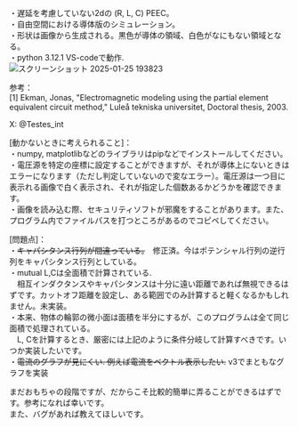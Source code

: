 ・遅延を考慮していない2dの (R, L, C) PEEC。  
・自由空間における導体版のシミュレーション。  
・形状は画像から生成される。黒色が導体の領域、白色がなにもない領域となる。  
・python 3.12.1 VS-codeで動作.  
![スクリーンショット 2025-01-25 193823](https://github.com/user-attachments/assets/5fab39e5-517c-4194-b617-0dfdebddf74d)

  
参考：  
[1] Ekman, Jonas, "Electromagnetic modeling using the partial element equivalent circuit method," Luleå tekniska universitet,  Doctoral thesis, 2003.  
  
X: @Testes_int  
  
[動かないときに考えられること]：  
・numpy, matplotlibなどのライブラリはpipなどでインストールしてください。  
・電圧源を特定の座標に設定することができますが、それが導体上にないときはエラーになります（ただし判定していないので変なエラー）。電圧源は一つ目に表示れる画像で白く表示され、それが指定した個数あるかどうかを確認できます。  
・画像を読み込む際、セキュリティソフトが邪魔をすることがあります。また、プログラム内でファイルパスを打つところがあるのでコピペしてください。  
  
[問題点]：  
・~~キャパシタンス行列が間違っている。~~　修正済。今はポテンシャル行列の逆行列をキャパシタンス行列としている。  
・mutual L,Cは全面積で計算されている.  
　相互インダクタンスやキャパシタンスは十分に遠い距離であれば無視できるはずです。カットオフ距離を設定し、ある範囲でのみ計算すると軽くなるかもしれません。未実装。  
・本来、物体の輪郭の微小面は面積を半分にするが、このプログラムは全て同じ面積で処理されている。  
　L, Cを計算するとき、厳密には上記のように条件分岐して計算すべきです。いつか実装したいです。  
・~~電流のグラフが見にくい. 例えば電流をベクトル表示したい.~~ v3でまともなグラフを実装
  
まだおもちゃの段階ですが、だからこそ比較的簡単に弄ることができるはずです。参考になれば幸いです。  
また、バグがあれば教えてほしいです。  

